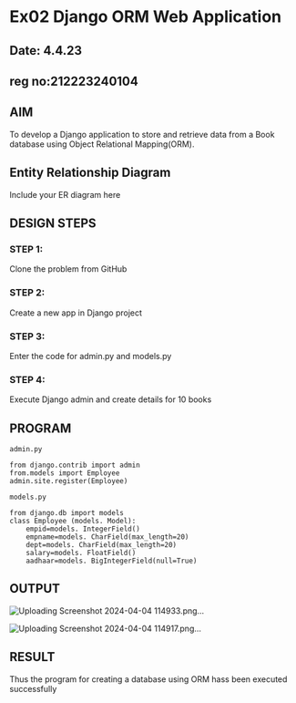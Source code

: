 # Ex02 Django ORM Web Application
## Date: 4.4.23
## reg no:212223240104
## AIM
To develop a Django application to store and retrieve data from a Book database using Object Relational Mapping(ORM).

## Entity Relationship Diagram

Include your ER diagram here

## DESIGN STEPS

### STEP 1:
Clone the problem from GitHub

### STEP 2:
Create a new app in Django project

### STEP 3:
Enter the code for admin.py and models.py

### STEP 4:
Execute Django admin and create details for 10 books

## PROGRAM
```
admin.py

from django.contrib import admin
from.models import Employee
admin.site.register(Employee)

models.py

from django.db import models
class Employee (models. Model):
    empid=models. IntegerField()
    empname=models. CharField(max_length=20)
    dept=models. CharField(max_length=20)
    salary=models. FloatField()
    aadhaar=models. BigIntegerField(null=True)
```
## OUTPUT

![Uploading Screenshot 2024-04-04 114933.png…]()

![Uploading Screenshot 2024-04-04 114917.png…]()


## RESULT
Thus the program for creating a database using ORM hass been executed successfully
